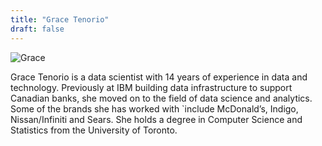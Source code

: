 ```yaml
---
title: "Grace Tenorio"
draft: false
---
```


<div class="about">
    <div class="image"><img alt="Grace" src="/images/grace.jpg" /></div> 
    <p class="profile">
    Grace Tenorio is a data scientist with 14 years of experience in data and technology. Previously at IBM building data infrastructure to support Canadian banks, she moved on to the field of data science and analytics. Some of the brands she has worked with `include McDonald’s, Indigo, Nissan/Infiniti and Sears. She holds a degree in Computer Science and Statistics from the University of Toronto.
    </p>
</div>